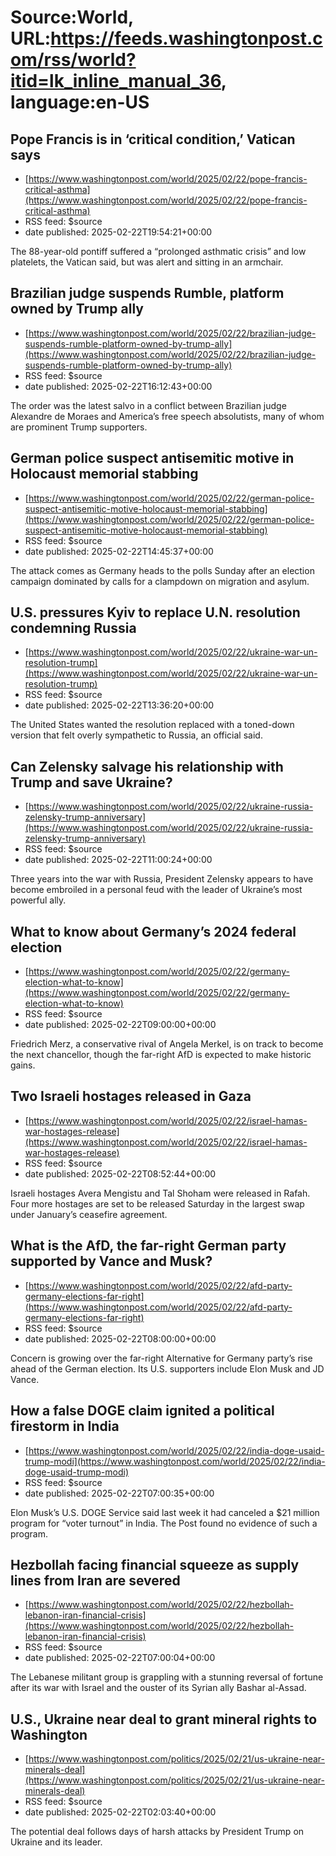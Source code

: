 # Source:World, URL:https://feeds.washingtonpost.com/rss/world?itid=lk_inline_manual_36, language:en-US

## Pope Francis is in ‘critical condition,’ Vatican says
 - [https://www.washingtonpost.com/world/2025/02/22/pope-francis-critical-asthma](https://www.washingtonpost.com/world/2025/02/22/pope-francis-critical-asthma)
 - RSS feed: $source
 - date published: 2025-02-22T19:54:21+00:00

The 88-year-old pontiff suffered a “prolonged asthmatic crisis” and low platelets, the Vatican said, but was alert and sitting in an armchair.

## Brazilian judge suspends Rumble, platform owned by Trump ally
 - [https://www.washingtonpost.com/world/2025/02/22/brazilian-judge-suspends-rumble-platform-owned-by-trump-ally](https://www.washingtonpost.com/world/2025/02/22/brazilian-judge-suspends-rumble-platform-owned-by-trump-ally)
 - RSS feed: $source
 - date published: 2025-02-22T16:12:43+00:00

The order was the latest salvo in a conflict between Brazilian judge Alexandre de Moraes and America’s free speech absolutists, many of whom are prominent Trump supporters.

## German police suspect antisemitic motive in Holocaust memorial stabbing
 - [https://www.washingtonpost.com/world/2025/02/22/german-police-suspect-antisemitic-motive-holocaust-memorial-stabbing](https://www.washingtonpost.com/world/2025/02/22/german-police-suspect-antisemitic-motive-holocaust-memorial-stabbing)
 - RSS feed: $source
 - date published: 2025-02-22T14:45:37+00:00

The attack comes as Germany heads to the polls Sunday after an election campaign dominated by calls for a clampdown on migration and asylum.

## U.S. pressures Kyiv to replace U.N. resolution condemning Russia
 - [https://www.washingtonpost.com/world/2025/02/22/ukraine-war-un-resolution-trump](https://www.washingtonpost.com/world/2025/02/22/ukraine-war-un-resolution-trump)
 - RSS feed: $source
 - date published: 2025-02-22T13:36:20+00:00

The United States wanted the resolution replaced with a toned-down version that felt overly sympathetic to Russia, an official said.

## Can Zelensky salvage his relationship with Trump and save Ukraine?
 - [https://www.washingtonpost.com/world/2025/02/22/ukraine-russia-zelensky-trump-anniversary](https://www.washingtonpost.com/world/2025/02/22/ukraine-russia-zelensky-trump-anniversary)
 - RSS feed: $source
 - date published: 2025-02-22T11:00:24+00:00

Three years into the war with Russia, President Zelensky appears to have become embroiled in a personal feud with the leader of Ukraine’s most powerful ally.

## What to know about Germany’s 2024 federal election
 - [https://www.washingtonpost.com/world/2025/02/22/germany-election-what-to-know](https://www.washingtonpost.com/world/2025/02/22/germany-election-what-to-know)
 - RSS feed: $source
 - date published: 2025-02-22T09:00:00+00:00

Friedrich Merz, a conservative rival of Angela Merkel, is on track to become the next chancellor, though the far-right AfD is expected to make historic gains.

## Two Israeli hostages released in Gaza
 - [https://www.washingtonpost.com/world/2025/02/22/israel-hamas-war-hostages-release](https://www.washingtonpost.com/world/2025/02/22/israel-hamas-war-hostages-release)
 - RSS feed: $source
 - date published: 2025-02-22T08:52:44+00:00

Israeli hostages Avera Mengistu and Tal Shoham were released in Rafah. Four more hostages are set to be released Saturday in the largest swap under January’s ceasefire agreement.

## What is the AfD, the far-right German party supported by Vance and Musk?
 - [https://www.washingtonpost.com/world/2025/02/22/afd-party-germany-elections-far-right](https://www.washingtonpost.com/world/2025/02/22/afd-party-germany-elections-far-right)
 - RSS feed: $source
 - date published: 2025-02-22T08:00:00+00:00

Concern is growing over the far-right Alternative for Germany party’s rise ahead of the German election. Its U.S. supporters include Elon Musk and JD Vance.

## How a false DOGE claim ignited a political firestorm in India
 - [https://www.washingtonpost.com/world/2025/02/22/india-doge-usaid-trump-modi](https://www.washingtonpost.com/world/2025/02/22/india-doge-usaid-trump-modi)
 - RSS feed: $source
 - date published: 2025-02-22T07:00:35+00:00

Elon Musk’s U.S. DOGE Service said last week it had canceled a $21 million program for “voter turnout” in India. The Post found no evidence of such a program.

## Hezbollah facing financial squeeze as supply lines from Iran are severed
 - [https://www.washingtonpost.com/world/2025/02/22/hezbollah-lebanon-iran-financial-crisis](https://www.washingtonpost.com/world/2025/02/22/hezbollah-lebanon-iran-financial-crisis)
 - RSS feed: $source
 - date published: 2025-02-22T07:00:04+00:00

The Lebanese militant group is grappling with a stunning reversal of fortune after its war with Israel and the ouster of its Syrian ally Bashar al-Assad.

## U.S., Ukraine near deal to grant mineral rights to Washington
 - [https://www.washingtonpost.com/politics/2025/02/21/us-ukraine-near-minerals-deal](https://www.washingtonpost.com/politics/2025/02/21/us-ukraine-near-minerals-deal)
 - RSS feed: $source
 - date published: 2025-02-22T02:03:40+00:00

The potential deal follows days of harsh attacks by President Trump on Ukraine and its leader.

